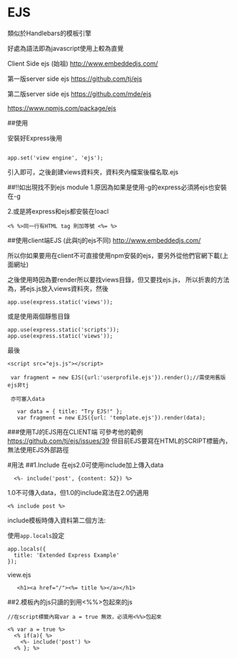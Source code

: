 # EJS

類似於Handlebars的模板引擎

好處為語法即為javascript使用上較為直覺

Client Side ejs (始祖)
http://www.embeddedjs.com/

第一版server side ejs
https://github.com/tj/ejs

第二版server side ejs
https://github.com/mde/ejs

https://www.npmjs.com/package/ejs

##使用

安裝好Express後用

```

app.set('view engine', 'ejs');
```
引入即可，之後創建views資料夾，資料夾內檔案後檔名取.ejs

##!!如出現找不到ejs module
1.原因為如果是使用-g的express必須將ejs也安裝在-g

2.或是將express和ejs都安裝在loacl

```
<% %>同一行有HTML tag 則加等號 <%= %>

```

##使用client端EJS
(此與tj的ejs不同)
http://www.embeddedjs.com/

所以你如果要用在client不可直接使用npm安裝的ejs，要另外從他們官網下載(上面網址)

之後使用時因為要render所以要找views目錄，但又要找ejs.js，
所以折衷的方法為，將ejs.js放入views資料夾，然後
```
app.use(express.static('views'));
```

或是使用兩個靜態目錄
```
app.use(express.static('scripts'));
app.use(express.static('views'));
```
最後

```
<script src="ejs.js"></script>

 var fragment = new EJS({url:'userprofile.ejs'}).render();//需使用舊版ejs非tj
 
 亦可塞入data
 
   var data = { title: "Try EJS!" };
   var fragment = new EJS({url: 'template.ejs'}).render(data);

```

###使用TJ的EJS用在CLIENT端
可參考他的範例
https://github.com/tj/ejs/issues/39
但目前EJS要寫在HTML的SCRIPT標籤內，無法使用EJS外部路徑




#用法
##1.Include
在ejs2.0可使用include加上傳入data
```
  <%- include('post', {content: 52}) %>
```
1.0不可傳入data，但1.0的include寫法在2.0仍適用
```
<% include post %>
```
include模板時傳入資料第二個方法:

使用`app.locals`設定
```
app.locals({
  title: 'Extended Express Example'
});
```
view.ejs
```
   <h1><a href="/"><%= title %></a></h1>
```

##2.模板內的js只讀的到用<%%>包起來的js

```
//在script標籤內寫var a = true 無效，必須用<%%>包起來

<% var a = true %>
  <% if(a){ %>
    <%- include('post') %>
  <% }; %>
```
